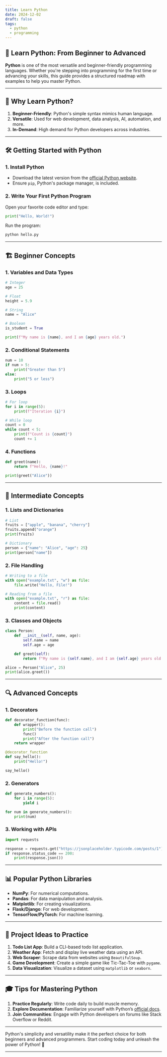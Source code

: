 ```yaml
---
title: Learn Python
date: 2024-12-02
draft: false
tags:
  - python
  - programming
---
```


## 🐍 **Learn Python: From Beginner to Advanced**

**Python** is one of the most versatile and beginner-friendly programming languages. Whether you're stepping into programming for the first time or advancing your skills, this guide provides a structured roadmap with examples to help you master Python.
<!--more-->

---

## 🚀 **Why Learn Python?**

1. **Beginner-Friendly**: Python's simple syntax mimics human language.
2. **Versatile**: Used for web development, data analysis, AI, automation, and more.
3. **In-Demand**: High demand for Python developers across industries.

---

## 🛠️ **Getting Started with Python**

### **1. Install Python**

- Download the latest version from the [official Python website](https://www.python.org/downloads/).
- Ensure `pip`, Python's package manager, is included.

### **2. Write Your First Python Program**

Open your favorite code editor and type:

```python
print("Hello, World!")
```

Run the program:

```bash
python hello.py
```

---

## 🏗️ **Beginner Concepts**

### **1. Variables and Data Types**

```python
# Integer
age = 25

# Float
height = 5.9

# String
name = "Alice"

# Boolean
is_student = True

print(f"My name is {name}, and I am {age} years old.")
```

### **2. Conditional Statements**

```python
num = 10
if num > 5:
    print("Greater than 5")
else:
    print("5 or less")
```

### **3. Loops**

```python
# For loop
for i in range(5):
    print(f"Iteration {i}")

# While loop
count = 0
while count < 5:
    print(f"Count is {count}")
    count += 1
```

### **4. Functions**

```python
def greet(name):
    return f"Hello, {name}!"

print(greet("Alice"))
```

---

## 🔄 **Intermediate Concepts**

### **1. Lists and Dictionaries**

```python
# List
fruits = ["apple", "banana", "cherry"]
fruits.append("orange")
print(fruits)

# Dictionary
person = {"name": "Alice", "age": 25}
print(person["name"])
```

### **2. File Handling**

```python
# Writing to a file
with open("example.txt", "w") as file:
    file.write("Hello, File!")

# Reading from a file
with open("example.txt", "r") as file:
    content = file.read()
    print(content)
```

### **3. Classes and Objects**

```python
class Person:
    def __init__(self, name, age):
        self.name = name
        self.age = age

    def greet(self):
        return f"My name is {self.name}, and I am {self.age} years old."

alice = Person("Alice", 25)
print(alice.greet())
```

---

## 🔍 **Advanced Concepts**

### **1. Decorators**

```python
def decorator_function(func):
    def wrapper():
        print("Before the function call")
        func()
        print("After the function call")
    return wrapper

@decorator_function
def say_hello():
    print("Hello!")

say_hello()
```

### **2. Generators**

```python
def generate_numbers():
    for i in range(5):
        yield i

for num in generate_numbers():
    print(num)
```

### **3. Working with APIs**

```python
import requests

response = requests.get("https://jsonplaceholder.typicode.com/posts/1")
if response.status_code == 200:
    print(response.json())
```

---

## 📊 **Popular Python Libraries**

- **NumPy**: For numerical computations.
- **Pandas**: For data manipulation and analysis.
- **Matplotlib**: For creating visualizations.
- **Flask/Django**: For web development.
- **TensorFlow/PyTorch**: For machine learning.

---

## 🌟 **Project Ideas to Practice**

1. **Todo List App**: Build a CLI-based todo list application.
2. **Weather App**: Fetch and display live weather data using an API.
3. **Web Scraper**: Scrape data from websites using `BeautifulSoup`.
4. **Game Development**: Create a simple game like Tic-Tac-Toe with `pygame`.
5. **Data Visualization**: Visualize a dataset using `matplotlib` or `seaborn`.

---

## 🎓 **Tips for Mastering Python**

1. **Practice Regularly**: Write code daily to build muscle memory.
2. **Explore Documentation**: Familiarize yourself with Python’s [official docs](https://docs.python.org/3/).
3. **Join Communities**: Engage with Python developers on forums like Stack Overflow or Reddit.

---

Python's simplicity and versatility make it the perfect choice for both beginners and advanced programmers. Start coding today and unleash the power of Python! 🚀

---